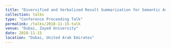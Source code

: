```yaml
---
title: "Diversified and Verbalized Result Summarization for Semantic Association Search"
collection: talks
type: "Conference Proceeding Talk"
permalink: /talks/2018-11-15-talk
venue: "Dubai, Zayed University"
date: 2018-11-15
location: "Dubai, United Arab Emirates"
---
```


